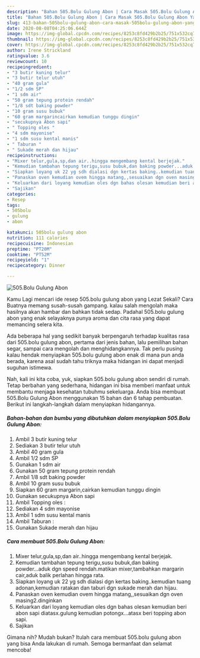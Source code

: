 ```yaml
---
description: "Bahan 505.Bolu Gulung Abon | Cara Masak 505.Bolu Gulung Abon Yang Enak Dan Lezat"
title: "Bahan 505.Bolu Gulung Abon | Cara Masak 505.Bolu Gulung Abon Yang Enak Dan Lezat"
slug: 413-bahan-505bolu-gulung-abon-cara-masak-505bolu-gulung-abon-yang-enak-dan-lezat
date: 2020-08-08T04:25:06.644Z
image: https://img-global.cpcdn.com/recipes/8253c8fd429b2b25/751x532cq70/505bolu-gulung-abon-foto-resep-utama.jpg
thumbnail: https://img-global.cpcdn.com/recipes/8253c8fd429b2b25/751x532cq70/505bolu-gulung-abon-foto-resep-utama.jpg
cover: https://img-global.cpcdn.com/recipes/8253c8fd429b2b25/751x532cq70/505bolu-gulung-abon-foto-resep-utama.jpg
author: Irene Strickland
ratingvalue: 3.6
reviewcount: 10
recipeingredient:
- "3 butir kuning telur"
- "3 butir telur utuh"
- "40 gram gula"
- "1/2 sdm SP"
- "1 sdm air"
- "50 gram tepung protein rendah"
- "1/8 sdt baking powder"
- "10 gram susu bubuk"
- "60 gram margarincairkan kemudian tunggu dingin"
- "secukupnya Abon sapi"
- " Topping oles "
- "4 sdm mayonise"
- "1 sdm susu kental manis"
- " Taburan "
- " Sukade merah dan hijau"
recipeinstructions:
- "Mixer telur,gula,sp,dan air..hingga mengembang kental berjejak."
- "Kemudian tambahan tepung terigu,susu bubuk,dan baking powder...aduk dgn speed rendah.matikan mixer,tambahkan margarin cair,aduk balik perlahan hingga rata."
- "Siapkan loyang uk 22 yg sdh dialasi dgn kertas baking..kemudian tuang adonan,kemudian ratakan dan taburi dgn sukade merah dan hijau."
- "Panaskan oven kemudian ovem hingga matang,,sesuaikan dgn oven masing2.dinginkan"
- "Keluarkan dari loyang kemudian oles dgn bahas olesan kemudian beri abon sapi diatasx.gulung kemudian potongx...atasx beri topping abon sapi."
- "Sajikan"
categories:
- Resep
tags:
- 505bolu
- gulung
- abon

katakunci: 505bolu gulung abon 
nutrition: 111 calories
recipecuisine: Indonesian
preptime: "PT20M"
cooktime: "PT52M"
recipeyield: "1"
recipecategory: Dinner

---
```



![505.Bolu Gulung Abon](https://img-global.cpcdn.com/recipes/8253c8fd429b2b25/751x532cq70/505bolu-gulung-abon-foto-resep-utama.jpg)

Kamu Lagi mencari ide resep 505.bolu gulung abon yang Lezat Sekali? Cara Buatnya memang susah-susah gampang. kalau salah mengolah maka hasilnya akan hambar dan bahkan tidak sedap. Padahal 505.bolu gulung abon yang enak selayaknya punya aroma dan cita rasa yang dapat memancing selera kita.

Ada beberapa hal yang sedikit banyak berpengaruh terhadap kualitas rasa dari 505.bolu gulung abon, pertama dari jenis bahan, lalu pemilihan bahan segar, sampai cara mengolah dan menghidangkannya. Tak perlu pusing kalau hendak menyiapkan 505.bolu gulung abon enak di mana pun anda berada, karena asal sudah tahu triknya maka hidangan ini dapat menjadi suguhan istimewa.




Nah, kali ini kita coba, yuk, siapkan 505.bolu gulung abon sendiri di rumah. Tetap berbahan yang sederhana, hidangan ini bisa memberi manfaat untuk membantu menjaga kesehatan tubuhmu sekeluarga. Anda bisa membuat 505.Bolu Gulung Abon menggunakan 15 bahan dan 6 tahap pembuatan. Berikut ini langkah-langkah dalam menyiapkan hidangannya.

<!--inarticleads1-->

##### Bahan-bahan dan bumbu yang dibutuhkan dalam menyiapkan 505.Bolu Gulung Abon:

1. Ambil 3 butir kuning telur
1. Sediakan 3 butir telur utuh
1. Ambil 40 gram gula
1. Ambil 1/2 sdm SP
1. Gunakan 1 sdm air
1. Gunakan 50 gram tepung protein rendah
1. Ambil 1/8 sdt baking powder
1. Ambil 10 gram susu bubuk
1. Siapkan 60 gram margarin,cairkan kemudian tunggu dingin
1. Gunakan secukupnya Abon sapi
1. Ambil  Topping oles :
1. Sediakan 4 sdm mayonise
1. Ambil 1 sdm susu kental manis
1. Ambil  Taburan :
1. Gunakan  Sukade merah dan hijau




<!--inarticleads2-->

##### Cara membuat 505.Bolu Gulung Abon:

1. Mixer telur,gula,sp,dan air..hingga mengembang kental berjejak.
1. Kemudian tambahan tepung terigu,susu bubuk,dan baking powder...aduk dgn speed rendah.matikan mixer,tambahkan margarin cair,aduk balik perlahan hingga rata.
1. Siapkan loyang uk 22 yg sdh dialasi dgn kertas baking..kemudian tuang adonan,kemudian ratakan dan taburi dgn sukade merah dan hijau.
1. Panaskan oven kemudian ovem hingga matang,,sesuaikan dgn oven masing2.dinginkan
1. Keluarkan dari loyang kemudian oles dgn bahas olesan kemudian beri abon sapi diatasx.gulung kemudian potongx...atasx beri topping abon sapi.
1. Sajikan




Gimana nih? Mudah bukan? Itulah cara membuat 505.bolu gulung abon yang bisa Anda lakukan di rumah. Semoga bermanfaat dan selamat mencoba!
